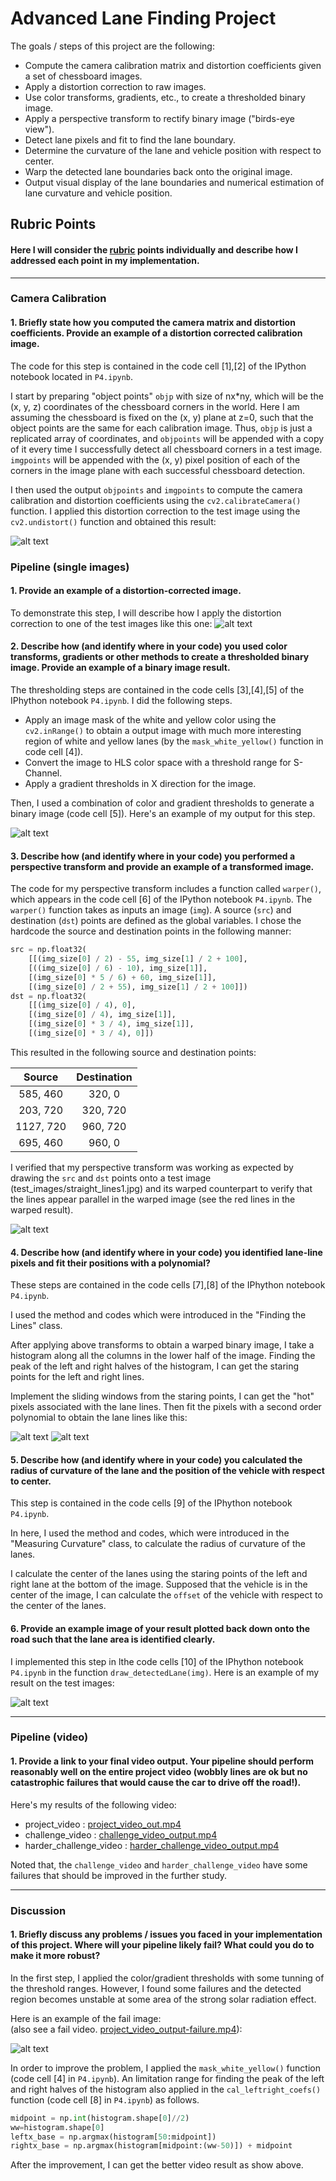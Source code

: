 
# Advanced Lane Finding Project

The goals / steps of this project are the following:

* Compute the camera calibration matrix and distortion coefficients given a set of chessboard images.
* Apply a distortion correction to raw images.
* Use color transforms, gradients, etc., to create a thresholded binary image.
* Apply a perspective transform to rectify binary image ("birds-eye view").
* Detect lane pixels and fit to find the lane boundary.
* Determine the curvature of the lane and vehicle position with respect to center.
* Warp the detected lane boundaries back onto the original image.
* Output visual display of the lane boundaries and numerical estimation of lane curvature and vehicle position.

[//]: # (Image References)

[image1]: /home/phuc/Study/Udacity/SeftDrivingCar/Term1/Project4/CarND-Advanced-Lane-Lines/results_images/undistort_output1.png "Undistorted"
[image2]: /home/phuc/Study/Udacity/SeftDrivingCar/Term1/Project4/CarND-Advanced-Lane-Lines/results_images/undistort_output2.png "Undistorted"
[image12]: ./test_images/test1.jpg "Road Transformed"
[image3]: /home/phuc/Study/Udacity/SeftDrivingCar/Term1/Project4/CarND-Advanced-Lane-Lines/results_images/binary_combo_example.png "Binary Example"
[image4]: /home/phuc/Study/Udacity/SeftDrivingCar/Term1/Project4/CarND-Advanced-Lane-Lines/results_images/warped_straight_lines.png "Warp Example"
[image5]: /home/phuc/Study/Udacity/SeftDrivingCar/Term1/Project4/CarND-Advanced-Lane-Lines/results_images/color_fit_lines-1.png "Fit Visual"
[image6]: /home/phuc/Study/Udacity/SeftDrivingCar/Term1/Project4/CarND-Advanced-Lane-Lines/results_images/color_fit_lines-2.png "Fit Visual"
[image7]: /home/phuc/Study/Udacity/SeftDrivingCar/Term1/Project4/CarND-Advanced-Lane-Lines/results_images/example_output.png "Output"
[image8]: /home/phuc/Study/Udacity/SeftDrivingCar/Term1/Project4/CarND-Advanced-Lane-Lines/results_images/failure_example-1.png "Failure"

## Rubric Points

#### Here I will consider the [rubric](https://review.udacity.com/#!/rubrics/571/view)  points individually and describe how I addressed each point in my implementation.  

---

### Camera Calibration

#### 1. Briefly state how you computed the camera matrix and distortion coefficients. Provide an example of a distortion corrected calibration image.

The code for this step is contained in the code cell [1],[2] of the IPython notebook located in `P4.ipynb`.  

I start by preparing "object points" `objp` with size of nx*ny, which will be the (x, y, z) coordinates of the chessboard corners in the world. Here I am assuming the chessboard is fixed on the (x, y) plane at z=0, such that the object points are the same for each calibration image.  Thus, `objp` is just a replicated array of coordinates, and `objpoints` will be appended with a copy of it every time I successfully detect all chessboard corners in a test image.  `imgpoints` will be appended with the (x, y) pixel position of each of the corners in the image plane with each successful chessboard detection.  

I then used the output `objpoints` and `imgpoints` to compute the camera calibration and distortion coefficients using the `cv2.calibrateCamera()` function.  I applied this distortion correction to the test image using the `cv2.undistort()` function and obtained this result:

![alt text][image1]

### Pipeline (single images)

#### 1. Provide an example of a distortion-corrected image.

To demonstrate this step, I will describe how I apply the distortion correction to one of the test images like this one:
![alt text][image2]

#### 2. Describe how (and identify where in your code) you used color transforms, gradients or other methods to create a thresholded binary image.  Provide an example of a binary image result.

The thresholding steps are contained in the code cells [3],[4],[5] of the IPhython notebook `P4.ipynb`. I did the following steps.

* Apply an image mask of the white and yellow color using the `cv2.inRange()`  to obtain a output image with much more interesting region of white and yellow lanes (by the `mask_white_yellow()` function in code cell [4]).
* Convert the image to HLS color space with a threshold range for S-Channel.
* Apply a gradient thresholds in X direction for the image.

Then, I used a combination of color and gradient thresholds to generate a binary image (code cell [5]).  Here's an example of my output for this step.

![alt text][image3]

#### 3. Describe how (and identify where in your code) you performed a perspective transform and provide an example of a transformed image.

The code for my perspective transform includes a function called `warper()`, which appears in the code cell [6] of the IPython notebook `P4.ipynb`.  The `warper()` function takes as inputs an image (`img`). A source (`src`) and destination (`dst`) points are defined as the global variables. I chose the hardcode the source and destination points in the following manner:

```python
src = np.float32(
    [[(img_size[0] / 2) - 55, img_size[1] / 2 + 100],
    [((img_size[0] / 6) - 10), img_size[1]],
    [(img_size[0] * 5 / 6) + 60, img_size[1]],
    [(img_size[0] / 2 + 55), img_size[1] / 2 + 100]])
dst = np.float32(
    [[(img_size[0] / 4), 0],
    [(img_size[0] / 4), img_size[1]],
    [(img_size[0] * 3 / 4), img_size[1]],
    [(img_size[0] * 3 / 4), 0]])
```

This resulted in the following source and destination points:

| Source        | Destination   |
|:-------------:|:-------------:|
| 585, 460      | 320, 0        |
| 203, 720      | 320, 720      |
| 1127, 720     | 960, 720      |
| 695, 460      | 960, 0        |

I verified that my perspective transform was working as expected by drawing the `src` and `dst` points onto a test image (test_images/straight_lines1.jpg) and its warped counterpart to verify that the lines appear parallel in the warped image (see the red lines in the warped result).

![alt text][image4]

#### 4. Describe how (and identify where in your code) you identified lane-line pixels and fit their positions with a polynomial?

 These steps are contained in the code cells [7],[8] of the IPhython notebook `P4.ipynb`.

 I used the method and codes which were introduced in the "Finding the Lines" class.

After applying above transforms to obtain a warped binary image, I take a histogram along all the columns in the lower half of the image. Finding the peak of the left and right halves of the histogram, I can get the staring points for the left and right lines.

Implement the sliding windows from the staring points, I can get the "hot" pixels associated with the lane lines. Then fit the pixels with a second order polynomial to obtain the lane lines like this:

![alt text][image5]
![alt text][image6]

#### 5. Describe how (and identify where in your code) you calculated the radius of curvature of the lane and the position of the vehicle with respect to center.

This step is contained in the code cells [9] of the IPhython notebook `P4.ipynb`.

 In here, I used the method and codes, which were introduced in the "Measuring Curvature" class, to calculate the radius of curvature of the lanes.

I calculate the center of the  lanes using the staring points of the left and right lane at the bottom of the image.
Supposed that the vehicle is in the center of the image, I can calculate the `offset` of the vehicle with respect to the center of the lanes.   

#### 6. Provide an example image of your result plotted back down onto the road such that the lane area is identified clearly.

I implemented this step in lthe code cells [10] of the IPhython notebook `P4.ipynb` in the function `draw_detectedLane(img)`.  Here is an example of my result on the test images:

![alt text][image7]

---

### Pipeline (video)

#### 1. Provide a link to your final video output.  Your pipeline should perform reasonably well on the entire project video (wobbly lines are ok but no catastrophic failures that would cause the car to drive off the road!).

Here's my results of the following video:
* project_video : [project_video_out.mp4](./project_video_out.mp4)
* challenge_video : [challenge_video_output.mp4](./challenge_video_output.mp4)
* harder_challenge_video : [harder_challenge_video_output.mp4](./harder_challenge_video_output.mp4)

Noted that, the `challenge_video` and `harder_challenge_video` have some failures that should be improved in the further study.

---

### Discussion

#### 1. Briefly discuss any problems / issues you faced in your implementation of this project.  Where will your pipeline likely fail?  What could you do to make it more robust?

In the first step, I applied the color/gradient thresholds with some tunning of the threshold ranges. However, I found some failures and the detected region becomes unstable at some area of the strong solar radiation effect.

Here is an example of the fail image:  
(also see a fail video. [project_video_output-failure.mp4](./project_video_output-failure.mp4)):

 ![alt text][image8]

In order to improve the problem, I applied the `mask_white_yellow()` function (code cell [4] in `P4.ipynb`). An limitation range for finding the peak of the left and right halves of the histogram also applied in the `cal_leftright_coefs()` function (code cell [8] in `P4.ipynb`) as follows.

```python
midpoint = np.int(histogram.shape[0]//2)
ww=histogram.shape[0]
leftx_base = np.argmax(histogram[50:midpoint])
rightx_base = np.argmax(histogram[midpoint:(ww-50)]) + midpoint
```

After the improvement, I can get the better video result as show above.
